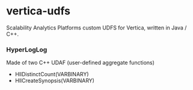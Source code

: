 # vertica-udfs
Scalability Analytics Platforms custom UDFS for Vertica, written in Java / C++.

### HyperLogLog
Made of two C++ UDAF (user-defined aggregate functions)

 - HllDistinctCount(VARBINARY)
 - HllCreateSynopsis(VARBINARY)
